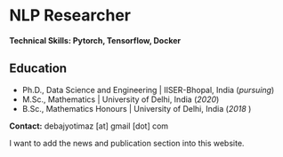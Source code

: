 # NLP Researcher

#### Technical Skills: Pytorch, Tensorflow, Docker

## Education
- Ph.D., Data Science and Engineering | IISER-Bhopal, India (_pursuing_)								       		
- M.Sc., Mathematics	| University of Delhi, India (_2020_)	 			        		
- B.Sc., Mathematics Honours | University of Delhi, India (_2018_ )

**Contact:** debajyotimaz [at] gmail [dot] com

I want to add the news and publication section into this website.
